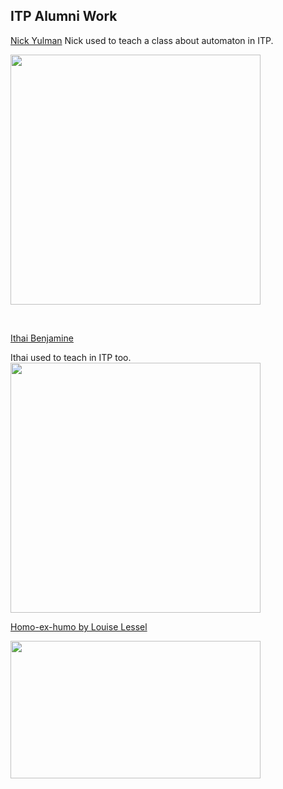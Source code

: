 
## ITP Alumni Work

[Nick Yulman](https://www.nysoundworks.org/) Nick used to teach a class about automaton in ITP.

<img src="https://images.squarespace-cdn.com/content/v1/5cac12032727be67ae19a191/1554783819799-6CY6CE0LOU15Q3QW6OK8/Screen%2BShot%2B2019-04-09%2Bat%2B12.22.16%2BAM.jpg?format=750w"  width="400" height="400" />


<p>&nbsp;</p> 

[Ithai Benjamine](http://www.ithaibenjamin.com/index.html)

Ithai used to teach in ITP too.
<img src="http://www.ithaibenjamin.com/images/projects/puppets.jpg" width="400" height="400">

[Homo-ex-humo by Louise Lessel](https://www.louiselessel.com/portfolio_page/homo-ex-humo/)

<img src="https://www.louiselessel.com/wp-content/uploads/2020/04/8W0B0532.jpg"  width="400" height="220" />





